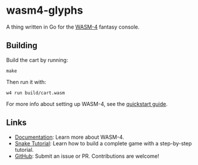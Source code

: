 # wasm4-glyphs

A thing written in Go for the [WASM-4](https://wasm4.org) fantasy console.

## Building

Build the cart by running:

```shell
make
```

Then run it with:

```shell
w4 run build/cart.wasm
```

For more info about setting up WASM-4, see the [quickstart guide](https://wasm4.org/docs/getting-started/setup?code-lang=go#quickstart).

## Links

- [Documentation](https://wasm4.org/docs): Learn more about WASM-4.
- [Snake Tutorial](https://wasm4.org/docs/tutorials/snake/goal): Learn how to build a complete game
  with a step-by-step tutorial.
- [GitHub](https://github.com/aduros/wasm4): Submit an issue or PR. Contributions are welcome!
